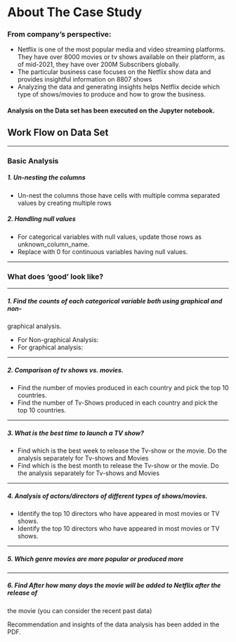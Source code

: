 # About The Case Study

### From company’s perspective:
* Netflix is one of the most popular media and video streaming platforms. They
have over 8000 movies or tv shows available on their platform, as of mid-2021,
they have over 200M Subscribers globally.
* The particular business case focuses on the Netflix show data and provides
insightful information on 8807 shows
* Analyzing the data and generating insights helps Netflix decide which type of
shows/movies to produce and how to grow the business.


#### Analysis on the Data set has been executed on the Jupyter notebook.



## Work Flow on Data Set

______________________________________________________________________________
### Basic Analysis
##### 1. Un-nesting the columns
* Un-nest the columns those have cells with multiple comma separated values by
creating multiple rows

##### 2. Handling null values
* For categorical variables with null values, update those rows as
unknown_column_name.
* Replace with 0 for continuous variables having null values.

______________________________________________________________________________


### What does ‘good’ look like?
______________________________________________________________________________

##### 1. Find the counts of each categorical variable both using graphical and non-
graphical analysis.

* For Non-graphical Analysis:
* For graphical analysis:

______________________________________________________________________________

##### 2. Comparison of tv shows vs. movies.
* Find the number of movies produced in each country and pick the top 10
countries.
* Find the number of Tv-Shows produced in each country and pick the top 10
countries.


______________________________________________________________________________

##### 3. What is the best time to launch a TV show?
* Find which is the best week to release the Tv-show or the movie. Do the analysis
separately for Tv-shows and Movies
* Find which is the best month to release the Tv-show or the movie. Do the
analysis separately for Tv-shows and Movies


______________________________________________________________________________

##### 4. Analysis of actors/directors of different types of shows/movies.
* Identify the top 10 directors who have appeared in most movies or TV shows.
* Identify the top 10 directors who have appeared in most movies or TV shows.


______________________________________________________________________________
##### 5. Which genre movies are more popular or produced more


______________________________________________________________________________

##### 6. Find After how many days the movie will be added to Netflix after the release of
the movie (you can consider the recent past data)

Recommendation and insights of the data analysis has been added in the PDF.
